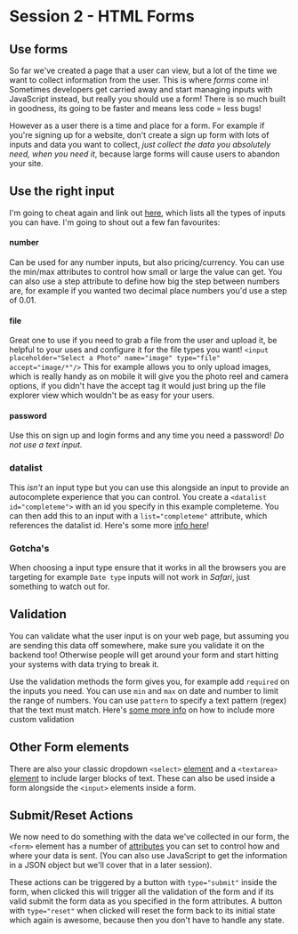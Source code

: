 # Session 2 - HTML Forms

## Use forms

So far we've created a page that a user can view, but a lot of the time we want to collect information from the user. This is where *forms* come in!
Sometimes developers get carried away and start managing inputs with JavaScript instead, but really you should use a form! There is so much built in goodness, its going to be faster and means less code = less bugs!

However as a user there is a time and place for a form. For example if you're signing up for a website, don't create a sign up form with lots of inputs and data you want to collect, _just collect the data you absolutely need, when you need it_, because large forms will cause users to abandon your site.

## Use the right input

I'm going to cheat again and link out [here](https://developer.mozilla.org/en-US/docs/Web/HTML/Element/input#Form_%3Cinput%3E_types), which lists all the types of inputs you can have.
I'm going to shout out a few fan favourites:

#### number
Can be used for any number inputs, but also pricing/currency. You can use the min/max attributes to control how small or large the value can get. You can also use a step attribute to define how big the step between numbers are, for example if you wanted two decimal place numbers you'd use a step of 0.01.

#### file
Great one to use if you need to grab a file from the user and upload it, be helpful to your uses and configure it for the file types you want!
```<input placeholder="Select a Photo" name="image" type="file" accept="image/*"/>```
This for example allows you to only upload images, which is really handy as on mobile it will give you the photo reel and camera options, if you didn't have the accept tag it would just bring up the file explorer view which wouldn't be as easy for your users.

#### password
Use this on sign up and login forms and any time you need a password! *Do not use a text input.*

### datalist
This *isn't* an input type but you can use this alongside an input to provide an autocomplete experience that you can control.
You create a `<datalist id="completeme">` with an id you specify in this example completeme. You can then add this to an input with a `list="completeme"` attribute, which references the datalist id. Here's some more [info here](https://developer.mozilla.org/en-US/docs/Web/HTML/Element/datalist)!

### Gotcha's
When choosing a input type ensure that it works in all the browsers you are targeting for example `Date type` inputs will not work in *Safari*, just something to watch out for.

## Validation
You can validate what the user input is on your web page, but assuming you are sending this data off somewhere, make sure you validate it on the backend too! Otherwise people will get around your form and start hitting your systems with data trying to break it.

Use the validation methods the form gives you, for example add `required` on the inputs you need.
You can use `min` and `max` on date and number to limit the range of numbers.
You can use `pattern` to specify a text pattern (regex) that the text must match.
Here's [some more info](https://developer.mozilla.org/en-US/docs/Web/HTML/Element/input#Custom_error_messages) on how to include more custom validation

## Other Form elements
There are also your classic dropdown `<select>` [element](https://developer.mozilla.org/en-US/docs/Web/HTML/Element/select) and a `<textarea>` [element](https://developer.mozilla.org/en-US/docs/Web/HTML/Element/textarea) to include larger blocks of text. These can also be used inside a form alongside the `<input>` elements inside a form.

## Submit/Reset Actions
We now need to do something with the data we've collected in our form, the `<form>` element has a number of [attributes](https://developer.mozilla.org/en-US/docs/Web/HTML/Element/form) you can set to control how and where your data is sent. (You can also use JavaScript to get the information in a JSON object but we'll cover that in a later session).

These actions can be triggered by a button with `type="submit"` inside the form, when clicked this will trigger all the validation of the form and if its valid submit the form data as you specified in the form attributes.
A button with `type="reset"` when clicked will reset the form back to its initial state which again is awesome, because then you don't have to handle any state.
